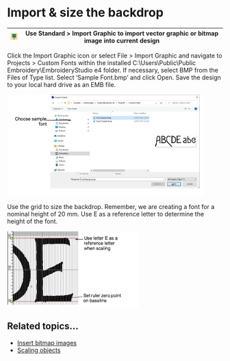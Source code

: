 # Import & size the backdrop

| ![ImportGraphic.png](assets/ImportGraphic.png) | Use Standard > Import Graphic to import vector graphic or bitmap image into current design |
| ---------------------------------------------- | ------------------------------------------------------------------------------------------ |

Click the Import Graphic icon or select File > Import Graphic and navigate to Projects > Custom Fonts within the installed C:\\Users\\Public\\Public Embroidery\\EmbroideryStudio e4 folder. If necessary, select BMP from the Files of Type list. Select ‘Sample Font.bmp’ and click Open. Save the design to your local hard drive as an EMB file.

![InsertFontSample.png](assets/InsertFontSample.png)

Use the grid to size the backdrop. Remember, we are creating a font for a nominal height of 20 mm. Use E as a reference letter to determine the height of the font.

![ResizeBackdrop1.png](assets/ResizeBackdrop1.png)

## Related topics...

- [Insert bitmap images](../../Automatic/bitmaps/Insert_bitmap_images)
- [Scaling objects](../../Modifying/transform/Scaling_objects)
